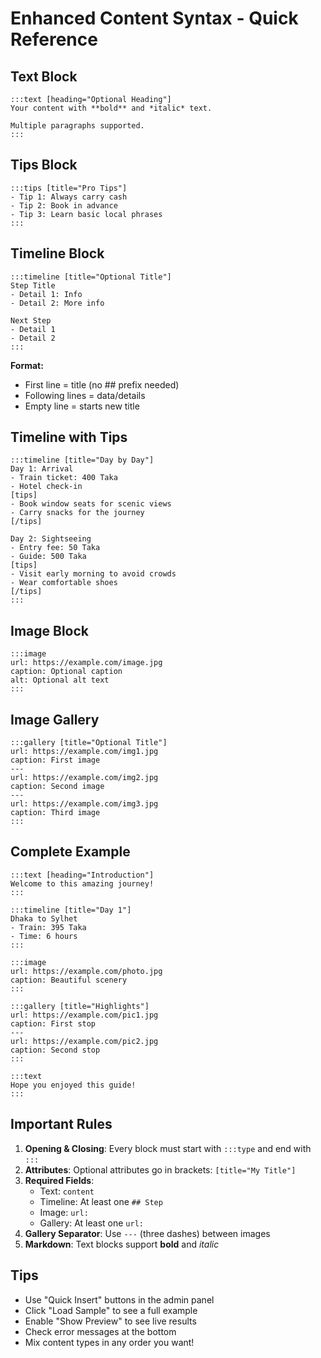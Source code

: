 # Enhanced Content Syntax - Quick Reference

## Text Block

```
:::text [heading="Optional Heading"]
Your content with **bold** and *italic* text.

Multiple paragraphs supported.
:::
```

## Tips Block

```
:::tips [title="Pro Tips"]
- Tip 1: Always carry cash
- Tip 2: Book in advance
- Tip 3: Learn basic local phrases
:::
```

## Timeline Block

```
:::timeline [title="Optional Title"]
Step Title
- Detail 1: Info
- Detail 2: More info

Next Step
- Detail 1
- Detail 2
:::
```

**Format:**

- First line = title (no ## prefix needed)
- Following lines = data/details
- Empty line = starts new title

## Timeline with Tips

```
:::timeline [title="Day by Day"]
Day 1: Arrival
- Train ticket: 400 Taka
- Hotel check-in
[tips]
- Book window seats for scenic views
- Carry snacks for the journey
[/tips]

Day 2: Sightseeing
- Entry fee: 50 Taka
- Guide: 500 Taka
[tips]
- Visit early morning to avoid crowds
- Wear comfortable shoes
[/tips]
:::
```

## Image Block

```
:::image
url: https://example.com/image.jpg
caption: Optional caption
alt: Optional alt text
:::
```

## Image Gallery

```
:::gallery [title="Optional Title"]
url: https://example.com/img1.jpg
caption: First image
---
url: https://example.com/img2.jpg
caption: Second image
---
url: https://example.com/img3.jpg
caption: Third image
:::
```

## Complete Example

```
:::text [heading="Introduction"]
Welcome to this amazing journey!
:::

:::timeline [title="Day 1"]
Dhaka to Sylhet
- Train: 395 Taka
- Time: 6 hours
:::

:::image
url: https://example.com/photo.jpg
caption: Beautiful scenery
:::

:::gallery [title="Highlights"]
url: https://example.com/pic1.jpg
caption: First stop
---
url: https://example.com/pic2.jpg
caption: Second stop
:::

:::text
Hope you enjoyed this guide!
:::
```

## Important Rules

1. **Opening & Closing**: Every block must start with `:::type` and end with `:::`
2. **Attributes**: Optional attributes go in brackets: `[title="My Title"]`
3. **Required Fields**:
   - Text: `content`
   - Timeline: At least one `## Step`
   - Image: `url:`
   - Gallery: At least one `url:`
4. **Gallery Separator**: Use `---` (three dashes) between images
5. **Markdown**: Text blocks support **bold** and _italic_

## Tips

- Use "Quick Insert" buttons in the admin panel
- Click "Load Sample" to see a full example
- Enable "Show Preview" to see live results
- Check error messages at the bottom
- Mix content types in any order you want!
